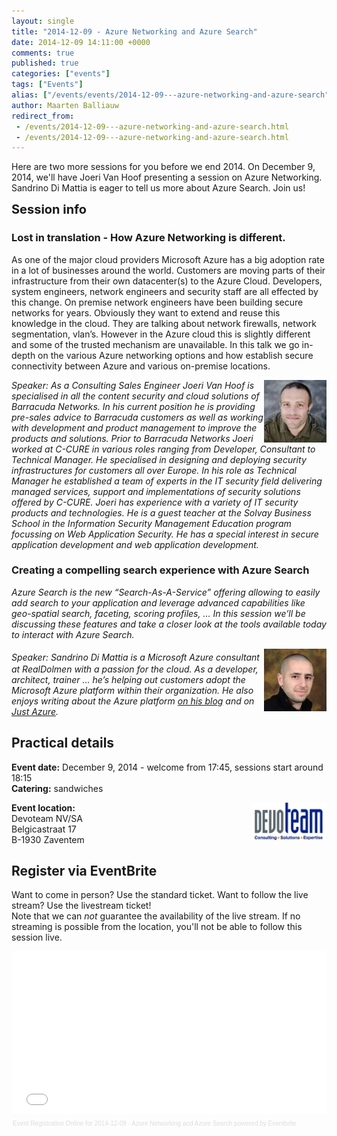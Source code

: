 ```yaml
---
layout: single
title: "2014-12-09 - Azure Networking and Azure Search"
date: 2014-12-09 14:11:00 +0000
comments: true
published: true
categories: ["events"]
tags: ["Events"]
alias: ["/events/events/2014-12-09---azure-networking-and-azure-search"]
author: Maarten Balliauw
redirect_from:
 - /events/2014-12-09---azure-networking-and-azure-search.html
 - /events/2014-12-09---azure-networking-and-azure-search.html
---
```


<p>Here are two more sessions for you before we end 2014. On December 9, 2014, we'll have Joeri Van Hoof presenting a session on Azure Networking. Sandrino Di Mattia is eager to tell us more about Azure Search. Join us!</p>
<p><span style="font-size: 20px; font-weight: bold;">Session info</span></p>
<h3>Lost in translation - How Azure Networking is different.</h3>
<p>As one of the major cloud providers Microsoft Azure has a big adoption rate in a lot of businesses around the world. Customers are moving parts of their infrastructure from their own datacenter(s) to the Azure Cloud. Developers, system engineers, network engineers and security staff are all effected by this change. On premise network engineers have been building secure networks for years. Obviously they want to extend and reuse this knowledge in the cloud. They are talking about network firewalls, network segmentation, vlan&rsquo;s. However in the Azure cloud this is slightly different and some of the trusted mechanism are unavailable. In this talk we go in-depth on the various Azure networking options and how establish secure connectivity between Azure and various on-premise locations.</p>
<p><em><img width="100" height="100" align="right" alt="" src="/assets/media/speakers/joeri-van-hoof.jpg">Speaker: As a Consulting Sales Engineer Joeri Van Hoof is specialised in all the content security and cloud solutions of Barracuda Networks. In his current position he is providing pre-sales advice to Barracuda customers as well as working with development and product management to improve the products and solutions. Prior to Barracuda Networks Joeri worked at C-CURE in various roles ranging from Developer, Consultant to Technical Manager. He specialised in designing and deploying security infrastructures for customers all over Europe. In his role as Technical Manager he established a team of experts in the IT security field delivering managed services, support and implementations of security solutions offered by C-CURE. Joeri has experience with a variety of IT security products and technologies. He is a guest teacher at the Solvay Business School in the Information Security Management Education program focussing on Web Application Security. He has a special interest in secure application development and web application development.</em></p>
<h3>Creating a compelling search experience with Azure Search</h3>
<p><em>Azure Search is the new &ldquo;Search-As-A-Service&rdquo; offering allowing to easily add search to your application and leverage advanced capabilities like geo-spatial search, faceting, scoring profiles, &hellip; In this session we&rsquo;ll be discussing these features and take a closer look at the tools available today to interact with Azure Search.</em></p>
<p><span style="font-size: 20px; font-weight: bold;"></span><img width="100" height="100" align="right" alt="" src="/assets/media/speakers/sandrino-di-mattia.jpg" style="font-style: italic;"><span style="font-style: italic;">Speaker:&nbsp;Sandrino Di Mattia is a Microsoft Azure consultant at RealDolmen with a passion for the cloud. As a developer, architect, trainer &hellip; he&rsquo;s helping out customers adopt the Microsoft Azure platform within their organization. He also enjoys writing about the Azure platform <a href="https://fabriccontroller.net">on his blog</a> and on <a href="https://justazure.net">Just Azure</a>.</span></p>
<h2>Practical details</h2>
<p><strong>Event date:</strong>&nbsp;December 9, 2014 - welcome from 17:45, sessions start around 18:15<br><strong>Catering:</strong>&nbsp;sandwiches</p>
<p><strong><a href="https://www.devoteam.be" target="_blank"><img width="120" height="60" align="right" alt="" src="/assets/media/sponsors/logo-devoteam.jpg"></a>Event location:<br></strong>Devoteam NV/SA<br>Belgicastraat 17<br>B-1930 Zaventem</p>
<h2>Register via EventBrite</h2>
<p>Want to come in person? Use the standard ticket. Want to follow the live stream? Use the livestream ticket!<br>Note that&nbsp;we can&nbsp;<em>not</em>&nbsp;guarantee the availability of the live stream. If no streaming is possible from the location, you'll not be able to follow this session live.</p>
<div style="width: 100%; text-align: left;"><iframe src="//eventbrite.com/tickets-external?eid=14601424253&amp;ref=etckt" frameborder="0" height="260" width="100%" vspace="0" hspace="0" marginheight="5" marginwidth="5" scrolling="auto" allowtransparency="true"></iframe>
<div style="font-family: Helvetica, Arial; font-size: 10px; padding: 5px 0 5px; margin: 2px; width: 100%; text-align: left;"><a style="color: #ddd; text-decoration: none;" target="_blank" href="https://www.eventbrite.com/r/etckt">Event Registration Online</a><span style="color: #ddd;"> for </span><a style="color: #ddd; text-decoration: none;" target="_blank" href="https://www.eventbrite.com/e/2014-12-09-azure-networking-and-azure-search-tickets-14601424253?ref=etckt">2014-12-09 - Azure Networking and Azure Search</a> <span style="color: #ddd;">powered by</span> <a style="color: #ddd; text-decoration: none;" target="_blank" href="https://www.eventbrite.com?ref=etckt">Eventbrite</a></div>
</div>







